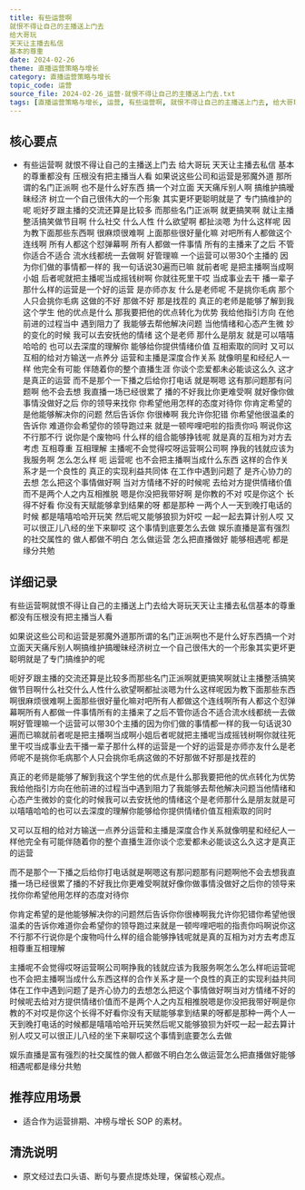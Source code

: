 ```yaml
---
title: 有些运营啊
就恨不得让自己的主播送上门去
给大哥玩
天天让主播去私信
基本的尊重
date: 2024-02-26
theme: 直播运营策略与增长
category: 直播运营策略与增长
topic_code: 运营
source_file: 2024-02-26_运营-就恨不得让自己的主播送上门去.txt
tags: [直播运营策略与增长, 运营, 有些运营啊, 就恨不得让自己的主播送上门去, 给大哥玩, 天天让主播去私信, 基本的尊重都没有]
---
```


## 核心要点
- 有些运营啊
就恨不得让自己的主播送上门去
给大哥玩
天天让主播去私信
基本的尊重都没有
压根没有把主播当人看
如果说这些公司和运营是邪魔外道
那所谓的名门正派啊
也不是什么好东西
搞一个对立面
天天痛斥别人啊
搞维护搞暧昧经济
树立一个自己很伟大的一个形象
其实更坏更聪明就是了
专门搞维护的呢
呃好歹跟主播的交流还算是比较多
而那些名门正派啊
就更搞笑啊
就让主播整活搞笑做节目啊
什么社交
什么人性
什么欲望啊
都扯淡嗯
为什么这样呢
因为教下面那些东西啊
很麻烦很难啊
上面那些很好量化嘛
对吧所有人都做这个连线啊
所有人都这个怼弹幕啊
所有人都做一件事情
所有的主播来了之后
不管你适合不适合
流水线都统一去做啊
好管理嘛
一个运营可以带30个主播的
因为你们做的事情都一样的
我一句话说30遍而已嘛
就前者呢
是把主播啊当成啊小姐
后者呢就把主播呢当成摇钱树啊
你就往死里干哎
当成事业去干
播一辈子
那什么样的运营是一个好的运营
是亦师亦友
什么是老师呢
不是挑你毛病
那个人只会挑你毛病
这做的不好
那做不好
那是找茬的
真正的老师是能够了解到我这个学生
他的优点是什么
那我要把他的优点转化为优势
我给他指引方向
在他前进的过程当中
遇到阻力了
我能够去帮他解决问题
当他情绪和心态产生微
妙的变化的时候
我可以去安抚他的情绪
这个是老师
那什么是朋友
就是可以嘻嘻哈哈的
也可以去深度的理解你
能够给你提供情绪价值
互相索取的同时
又可以互相的给对方输送一点养分
运营和主播是深度合作关系
就像明星和经纪人一样
他完全有可能
伴随着你的整个直播生涯
你谈个恋爱都未必能谈这么久
这才是真正的运营
而不是那个一下播之后给你打电话
就是啊嗯
这有那问题那有问题啊
他不会去想
我直播一场已经很累了
播的不好我比你更难受啊
就好像你做事情没做好之后
你的领导来找你
你希望他用怎样的态度对待你
你肯定希望的是他能够解决你的问题
然后告诉你
你很棒啊
我允许你犯错
你希望他很温柔的告诉你
难道你会希望你的领导跑过来
就是一顿哔哩吧啦的指责你吗
啊说你这不行那不行
说你是个废物吗
什么样的组合能够挣钱呢
就是真的互相为对方去考虑
互相尊重
互相理解
主播呢不会觉得哎呀运营啊公司啊
挣我的钱就应该为我服务啊
怎么怎么样
呃
运营呢
也不会把主播啊当成什么东西
这样的合作关系才是一个良性的
真正的实现利益共同体
在工作中遇到问题了
是齐心协力的去想
怎么把这个事情做好啊
当对方情绪不好的时候呢
去给对方提供情绪价值
而不是两个人之内互相推脱
嗯是你没把我带好啊
是你教的不对
哎是你这个
长得不好看
你没有天赋能够拿到结果的呀
都是那种
一两个人一天到晚打电话的时候
都是嘻嘻哈哈开玩笑
然后呢又能够狼狈为奸哎
一起一起去算计别人哎
又可以很正儿八经的坐下来聊哎
这个事情到底要怎么去做
娱乐直播是富有强烈的社交属性的
做人都做不明白
怎么做运营
怎么把直播做好
能够相遇呢
都是缘分共勉

## 详细记录

有些运营啊就恨不得让自己的主播送上门去给大哥玩天天让主播去私信基本的尊重都没有压根没有把主播当人看

如果说这些公司和运营是邪魔外道那所谓的名门正派啊也不是什么好东西搞一个对立面天天痛斥别人啊搞维护搞暧昧经济树立一个自己很伟大的一个形象其实更坏更聪明就是了专门搞维护的呢

呃好歹跟主播的交流还算是比较多而那些名门正派啊就更搞笑啊就让主播整活搞笑做节目啊什么社交什么人性什么欲望啊都扯淡嗯为什么这样呢因为教下面那些东西啊很麻烦很难啊上面那些很好量化嘛对吧所有人都做这个连线啊所有人都这个怼弹幕啊所有人都做一件事情所有的主播来了之后不管你适合不适合流水线都统一去做啊好管理嘛一个运营可以带30个主播的因为你们做的事情都一样的我一句话说30遍而已嘛就前者呢是把主播啊当成啊小姐后者呢就把主播呢当成摇钱树啊你就往死里干哎当成事业去干播一辈子那什么样的运营是一个好的运营是亦师亦友什么是老师呢不是挑你毛病那个人只会挑你毛病这做的不好那做不好那是找茬的

真正的老师是能够了解到我这个学生他的优点是什么那我要把他的优点转化为优势我给他指引方向在他前进的过程当中遇到阻力了我能够去帮他解决问题当他情绪和心态产生微妙的变化的时候我可以去安抚他的情绪这个是老师那什么是朋友就是可以嘻嘻哈哈的也可以去深度的理解你能够给你提供情绪价值互相索取的同时

又可以互相的给对方输送一点养分运营和主播是深度合作关系就像明星和经纪人一样他完全有可能伴随着你的整个直播生涯你谈个恋爱都未必能谈这么久这才是真正的运营

而不是那个一下播之后给你打电话就是啊嗯这有那问题那有问题啊他不会去想我直播一场已经很累了播的不好我比你更难受啊就好像你做事情没做好之后你的领导来找你你希望他用怎样的态度对待你

你肯定希望的是他能够解决你的问题然后告诉你你很棒啊我允许你犯错你希望他很温柔的告诉你难道你会希望你的领导跑过来就是一顿哔哩吧啦的指责你吗啊说你这不行那不行说你是个废物吗什么样的组合能够挣钱呢就是真的互相为对方去考虑互相尊重互相理解

主播呢不会觉得哎呀运营啊公司啊挣我的钱就应该为我服务啊怎么怎么样呃运营呢也不会把主播啊当成什么东西这样的合作关系才是一个良性的真正的实现利益共同体在工作中遇到问题了是齐心协力的去想怎么把这个事情做好啊当对方情绪不好的时候呢去给对方提供情绪价值而不是两个人之内互相推脱嗯是你没把我带好啊是你教的不对哎是你这个长得不好看你没有天赋能够拿到结果的呀都是那种一两个人一天到晚打电话的时候都是嘻嘻哈哈开玩笑然后呢又能够狼狈为奸哎一起一起去算计别人哎又可以很正儿八经的坐下来聊哎这个事情到底要怎么去做

娱乐直播是富有强烈的社交属性的做人都做不明白怎么做运营怎么把直播做好能够相遇呢都是缘分共勉

## 推荐应用场景
- 适合作为运营排期、冲榜与增长 SOP 的素材。

## 清洗说明
- 原文经过去口头语、断句与要点提炼处理，保留核心观点。